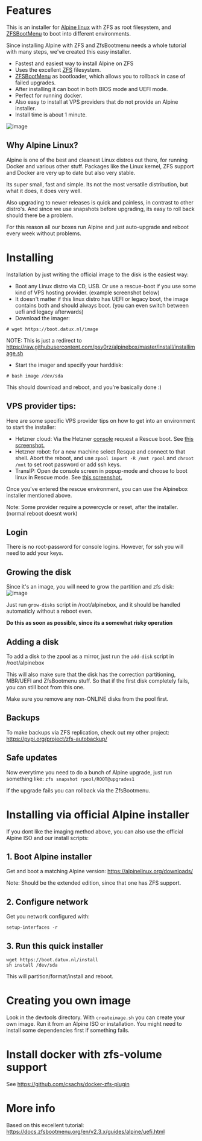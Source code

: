 # Features

This is an installer for [Alpine linux](https://www.alpinelinux.org/) with ZFS as root filesystem, and [ZFSBootMenu](https://docs.zfsbootmenu.org/) to boot into different environments.

Since installing Alpine with ZFS and ZfsBootmenu needs a whole tutorial with many steps, we've created this easy installer.

* Fastest and easiest way to install Alpine on ZFS 
* Uses the excellent [ZFS](https://openzfs.org/wiki/Main_Page) filesystem.  
* [ZFSBootMenu](https://docs.zfsbootmenu.org/) as bootloader, which allows you to rollback in case of failed upgrades.
* After installing it can boot in both BIOS mode and UEFI mode. 
* Perfect for running docker.
* Also easy to install at VPS providers that do not provide an Alpine installer.
* Install time is about 1 minute.

![image](https://github.com/psy0rz/alpinebox/assets/1179017/fc9fb0a9-d88f-4943-814f-9f39d1be11a0)


## Why Alpine Linux?

Alpine is one of the best and cleanest Linux distros out there, for running Docker and various other stuff. Packages like the Linux kernel, ZFS support and Docker are very up to date but also very stable. 

Its super small, fast and simple. Its not the most versatile distribution, but what it does, it does very well.

Also upgrading to newer releases is quick and painless, in contrast to other distro's. And since we use snapshots before upgrading, its easy to roll back should there be a problem.

For this reason all our boxes run Alpine and just auto-upgrade and reboot every week without problems.

# Installing 

Installation by just writing the official image to the disk is the easiest way:

* Boot any Linux distro via CD, USB. Or use a rescue-boot if you use some kind of VPS hosting provider. (example screenshot below)
* It doesn't matter if this linux distro has UEFI or legacy boot, the image contains both and should always boot. (you can even switch between uefi and legacy afterwards)
* Download the imager:
```
# wget https://boot.datux.nl/image
```
NOTE: This is just a redirect to https://raw.githubusercontent.com/psy0rz/alpinebox/master/install/installimage.sh

* Start the imager and specify your harddisk:
```
# bash image /dev/sda
```
This should download and reboot, and you're basically done :)

## VPS provider tips:

Here are some specific VPS provider tips on how to get into an environment to start the installer:

* Hetzner cloud: Via the Hetzner [console](https://console.hetzner.cloud/) request a Rescue boot. See [this screenshot.](https://github.com/psy0rz/alpinebox/assets/1179017/b3553522-8305-4cc2-86c2-6b86fd8ff61e)
* Hetzner robot: for a new machine select Resque and connect to that shell. Abort the reboot, and use `zpool import -R /mnt rpool` and `chroot /mnt` to set root password or add ssh keys.
* TransIP: Open de console screen in popup-mode and choose to boot linux in Rescue mode. See [this screenshot.](https://github.com/psy0rz/alpinebox/assets/1179017/0be92242-9ba8-4c2b-99ea-ed6add088a9a)

Once you've entered the rescue environment, you can use the Alpinebox installer mentioned above.

Note: Some provider require a powercycle or reset, after the installer. (normal reboot doesnt work)

## Login

There is no root-password for console logins. However, for ssh you will need to add your keys. 

## Growing the disk

Since it's an image, you will need to grow the partition and zfs disk:
![image](https://github.com/psy0rz/alpinebox/assets/1179017/7aced4e6-bc15-4be0-803c-69f5717f04af)

Just run `grow-disks` script in /root/alpinebox, and it should be handled automaticly without a reboot even.

**Do this as soon as possible, since its a somewhat risky operation** 


## Adding a disk

To add a disk to the zpool as a mirror, just run the `add-disk` script in /root/alpinebox 

This will also make sure that the disk has the correction partitioning, MBR/UEFI and ZfsBootmenu stuff. 
So that if the first disk completely fails, you can still boot from this one.

Make sure you remove any non-ONLINE disks from the pool first.

## Backups

To make backups via ZFS replication, check out my other project: https://pypi.org/project/zfs-autobackup/

## Safe updates

Now everytime you need to do a bunch of Alpine upgrade, just run something like: `zfs snapshot rpool/ROOT@upgrades1`

If the upgrade fails you can rollback via the ZfsBootmenu.

# Installing via official Alpine installer

If you dont like the imaging method above, you can also use the official Alpine ISO and our install scripts:

## 1. Boot Alpine installer

Get and boot a matching Alpine version: https://alpinelinux.org/downloads/

Note: Should be the extended edition, since that one has ZFS support.

## 2. Configure network

Get you network configured with:
```
setup-interfaces -r
```

## 3. Run this quick installer

```
wget https://boot.datux.nl/install
sh install /dev/sda
```

This will partition/format/install and reboot.


# Creating you own image

Look in the devtools directory. With `createimage.sh` you can create your own image.
Run it from an Alpine ISO or installation. 
You might need to install some dependencies first if something fails.


# Install docker with zfs-volume support

See https://github.com/csachs/docker-zfs-plugin

# More info

Based on this excellent tutorial: https://docs.zfsbootmenu.org/en/v2.3.x/guides/alpine/uefi.html

